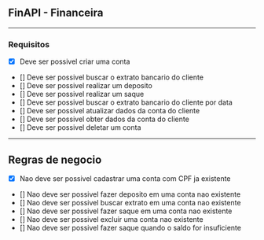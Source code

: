## FinAPI - Financeira

---

### Requisitos

- [x] Deve ser possivel criar uma conta
- [] Deve ser possivel buscar o extrato bancario do cliente
- [] Deve ser possivel realizar um deposito
- [] Deve ser possivel realizar um saque
- [] Deve ser possivel buscar o extrato bancario do cliente por data
- [] Deve ser possivel atualizar dados da conta do cliente
- [] Deve ser possivel obter dados da conta do cliente
- [] Deve ser possivel deletar um conta

---

## Regras de negocio

- [x] Nao deve ser possivel cadastrar uma conta com CPF ja existente
- [] Nao deve ser possivel fazer deposito em uma conta nao existente
- [] Nao deve ser possivel buscar extrato em uma conta nao existente
- [] Nao deve ser possivel fazer saque em uma conta nao existente
- [] Nao deve ser possivel excluir uma conta nao existente
- [] Nao deve ser possivel fazer saque quando o saldo for insuficiente